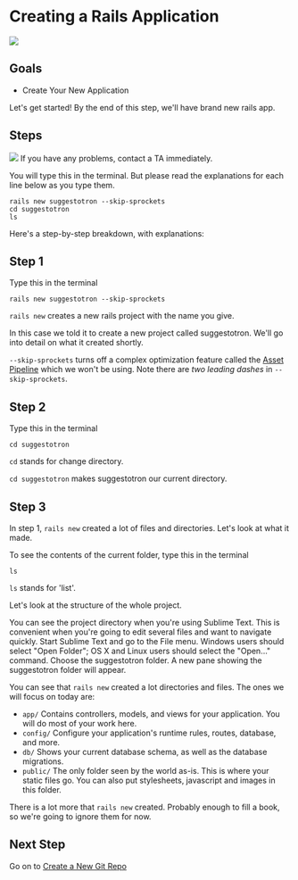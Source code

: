 # Creating a Rails Application  

<img src="/images/curriculum/Start_page.png" class="thumbnail"></img>

## Goals

* Create Your New Application

Let's get started! By the end of this step, we'll have brand new rails app.


## Steps

<img src="/images/info.png"></img> If you have any problems, contact a TA immediately.

You will type this in the terminal. But please read the explanations for each line below as you type them.

```text
rails new suggestotron --skip-sprockets
cd suggestotron
ls
```

Here's a step-by-step breakdown, with explanations:


## Step 1

Type this in the terminal

```text
rails new suggestotron --skip-sprockets
```

`rails new` creates a new rails project with the name you give.

In this case we told it to create a new project called suggestotron. We'll go
into detail on what it created shortly.

`--skip-sprockets` turns off a complex optimization feature called the [Asset
Pipeline](http://guides.rubyonrails.org/asset_pipeline.html) which we won't be
using. Note there are *two leading dashes* in `--skip-sprockets`.

## Step 2

Type this in the terminal

```text
cd suggestotron
```

`cd` stands for change directory.

`cd suggestotron` makes suggestotron our current directory.


## Step 3

In step 1, `rails new` created a lot of files and directories. Let's look at what it made.

To see the contents of the current folder, type this in the terminal

```text
ls
```

`ls` stands for 'list'.


Let's look at the structure of the whole project. 

You can see the project directory when you're using Sublime Text. This is
convenient when you're going to edit several files and want to navigate
quickly.  Start Sublime Text and go to the File menu. Windows users should
select "Open Folder"; OS X and Linux users should select the "Open..." command.
Choose the suggestotron folder. A new pane showing the suggestotron folder will appear.

You can see that `rails new` created a lot directories and files. The ones we will focus on today are:

* `app/` Contains controllers, models, and views for your application.  You will do most of your work here.  
* `config/` Configure your application's runtime rules, routes, database, and more.  
* `db/` Shows your current database schema, as well as the database migrations.  
* `public/` The only folder seen by the world as-is. This is where your static files go. You can also put stylesheets, javascript and images in this folder.

There is a lot more that `rails new` created. Probably enough to fill a book,
so we're going to ignore them for now.


## Next Step

Go on to [Create a New Git Repo](create_a_new_git_repo)
